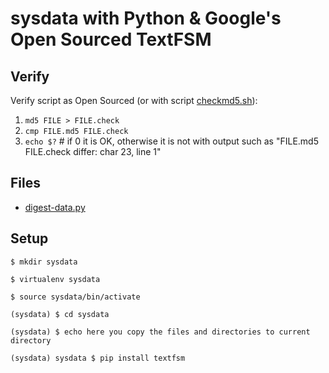 # sysdata with Python & Google's Open Sourced TextFSM

## Verify
Verify script as Open Sourced (or with script [checkmd5.sh](checkmd5.sh)):
1. `md5 FILE > FILE.check`
1. `cmp FILE.md5 FILE.check` 
1. `echo $?` # if 0 it is OK, otherwise it is not with output such as "FILE.md5 FILE.check differ: char 23, line 1"

## Files
* [digest-data.py](digest-data.py)

## Setup
```
$ mkdir sysdata

$ virtualenv sysdata

$ source sysdata/bin/activate

(sysdata) $ cd sysdata

(sysdata) $ echo here you copy the files and directories to current directory

(sysdata) sysdata $ pip install textfsm
```
